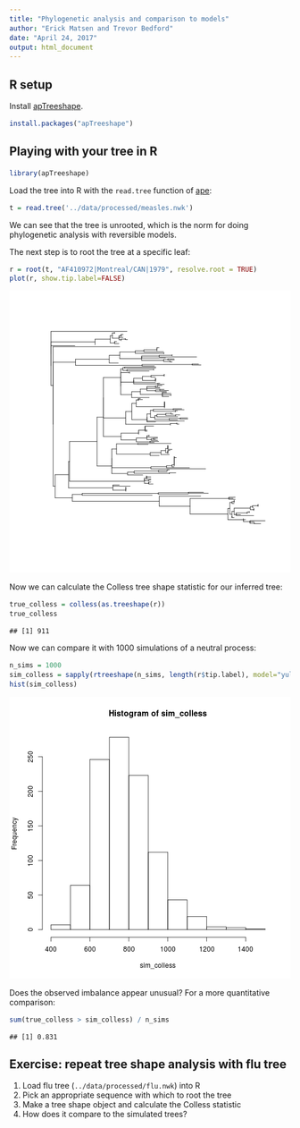 ```yaml
---
title: "Phylogenetic analysis and comparison to models"
author: "Erick Matsen and Trevor Bedford"
date: "April 24, 2017"
output: html_document
---
```




## R setup

Install [apTreeshape](https://cran.r-project.org/web/packages/apTreeshape/index.html).

```r
install.packages("apTreeshape")
```

## Playing with your tree in R


```r
library(apTreeshape)
```

Load the tree into R with the `read.tree` function of [ape](https://cran.r-project.org/web/packages/ape/):

```r
t = read.tree('../data/processed/measles.nwk')
```

We can see that the tree is unrooted, which is the norm for doing phylogenetic analysis with reversible models.

The next step is to root the tree at a specific leaf:

```r
r = root(t, "AF410972|Montreal/CAN|1979", resolve.root = TRUE)
plot(r, show.tip.label=FALSE)
```

![plot of chunk unnamed-chunk-4](figure/unnamed-chunk-4-1.png)

Now we can calculate the Colless tree shape statistic for our inferred tree:


```r
true_colless = colless(as.treeshape(r))
true_colless
```

```
## [1] 911
```

Now we can compare it with 1000 simulations of a neutral process:


```r
n_sims = 1000
sim_colless = sapply(rtreeshape(n_sims, length(r$tip.label), model="yule"), colless)
hist(sim_colless)
```

![plot of chunk unnamed-chunk-6](figure/unnamed-chunk-6-1.png)

Does the observed imbalance appear unusual?
For a more quantitative comparison:


```r
sum(true_colless > sim_colless) / n_sims
```

```
## [1] 0.831
```


## Exercise: repeat tree shape analysis with flu tree

1. Load flu tree (`../data/processed/flu.nwk`) into R
2. Pick an appropriate sequence with which to root the tree
3. Make a tree shape object and calculate the Colless statistic
4. How does it compare to the simulated trees?
